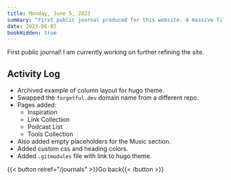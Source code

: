 ```yaml
---
title: Monday, June 5, 2023
summary: "First public journal produced for this website. A massive file organization effort is also looming closer. Working on further refining the site."
date: 2023-06-05
bookHidden: true
---
```


First public journal! I am currently working on further refining the site. 

## Activity Log

- Archived example of column layout for hugo theme.
- Swapped the `forgetful.dev` domain name from a different repo.
- Pages added:
  - Inspiration
  - Link Collection
  - Podcast List
  - Tools Collection
- Also added empty placeholders for the Music section.
- Added custom css and heading colors.
- Added `.gitmodules` file with link to hugo theme.

{{< button relref="/journals" >}}Go back{{< /button >}}
